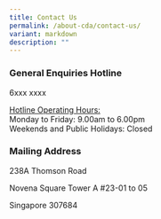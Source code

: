 ```yaml
---
title: Contact Us
permalink: /about-cda/contact-us/
variant: markdown
description: ""
---
```

<h3>General Enquiries Hotline</h3>
<p>6xxx xxxx</p>
<p><u>Hotline Operating Hours:</u> 
<br>Monday to Friday: 9.00am to 6.00pm
<br>Weekends and Public Holidays: Closed</p>
<h3>Mailing Address</h3>
<p>238A Thomson Road</p>
<p>Novena Square Tower A #23-01 to 05</p>
<p>Singapore 307684</p>